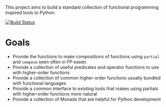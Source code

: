 This project aims to build a standard collection of functional
programming inspired tools to Python.

[![Build Status](https://secure.travis-ci.org/ericmoritz/fp.png)](http://travis-ci.org/ericmoritz/fp)

# Goals

 * Provide the functions to make compositions of functions using
   `partial` and `compose` seen often in FP easier.
 * Provide a collection of useful predicates and operator functions to
   use with higher-order functions
 * Provide a collection of common higher-order functions usually
   bundled with functional languages
 * Provide a common interface to existing tools that makes using
   partials with higher-order functions more natural
 * Provide a collection of Monads that are helpful for Python development
